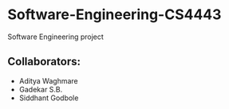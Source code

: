 # Software-Engineering-CS4443

Software Engineering project

## **Collaborators:**

* Aditya Waghmare
* Gadekar S.B.
* Siddhant Godbole
